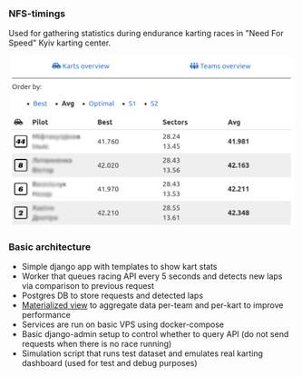 ### NFS-timings


Used for gathering statistics during endurance karting races
in "Need For Speed" Kyiv karting center.

![How the app looks](fe-example.png)


### Basic architecture

* Simple django app with templates to show kart stats
* Worker that queues racing API every 5 seconds and detects new laps
  via comparison to previous request
* Postgres DB to store requests and detected laps
* [Materialized view](stats/stints.py) to aggregate data per-team and per-kart to improve performance
* Services are run on basic VPS using docker-compose
* Basic django-admin setup to control whether to query API
  (do not send requests when there is no race running)
* Simulation script that runs test dataset and emulates real karting dashboard
  (used for test and debug purposes)

